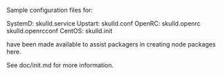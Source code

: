 Sample configuration files for:

SystemD: skulld.service
Upstart: skulld.conf
OpenRC:  skulld.openrc
         skulld.openrcconf
CentOS:  skulld.init

have been made available to assist packagers in creating node packages here.

See doc/init.md for more information.
